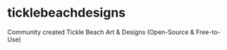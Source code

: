 # ticklebeachdesigns
Community created Tickle Beach Art &amp; Designs (Open-Source &amp; Free-to-Use)
